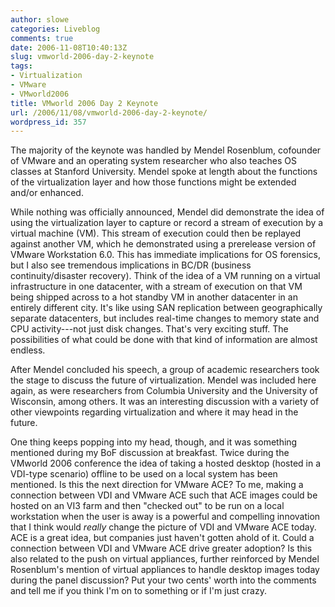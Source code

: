 ```yaml
---
author: slowe
categories: Liveblog
comments: true
date: 2006-11-08T10:40:13Z
slug: vmworld-2006-day-2-keynote
tags:
- Virtualization
- VMware
- VMworld2006
title: VMworld 2006 Day 2 Keynote
url: /2006/11/08/vmworld-2006-day-2-keynote/
wordpress_id: 357
---
```


The majority of the keynote was handled by Mendel Rosenblum, cofounder of VMware and an operating system researcher who also teaches OS classes at Stanford University. Mendel spoke at length about the functions of the virtualization layer and how those functions might be extended and/or enhanced.

While nothing was officially announced, Mendel did demonstrate the idea of using the virtualization layer to capture or record a stream of execution by a virtual machine (VM). This stream of execution could then be replayed against another VM, which he demonstrated using a prerelease version of VMware Workstation 6.0. This has immediate implications for OS forensics, but I also see tremendous implications in BC/DR (business continuity/disaster recovery). Think of the idea of a VM running on a virtual infrastructure in one datacenter, with a stream of execution on that VM being shipped across to a hot standby VM in another datacenter in an entirely different city. It's like using SAN replication between geographically separate datacenters, but includes real-time changes to memory state and CPU activity---not just disk changes. That's very exciting stuff. The possibilities of what could be done with that kind of information are almost endless.

After Mendel concluded his speech, a group of academic researchers took the stage to discuss the future of virtualization. Mendel was included here again, as were researchers from Columbia University and the University of Wisconsin, among others. It was an interesting discussion with a variety of other viewpoints regarding virtualization and where it may head in the future.

One thing keeps popping into my head, though, and it was something mentioned during my BoF discussion at breakfast. Twice during the VMworld 2006 conference the idea of taking a hosted desktop (hosted in a VDI-type scenario) offline to be used on a local system has been mentioned. Is this the next direction for VMware ACE? To me, making a connection between VDI and VMware ACE such that ACE images could be hosted on an VI3 farm and then "checked out" to be run on a local workstation when the user is away is a powerful and compelling innovation that I think would _really_ change the picture of VDI and VMware ACE today. ACE is a great idea, but companies just haven't gotten ahold of it. Could a connection between VDI and VMware ACE drive greater adoption? Is this also related to the push on virtual appliances, further reinforced by Mendel Rosenblum's mention of virtual appliances to handle desktop images today during the panel discussion? Put your two cents' worth into the comments and tell me if you think I'm on to something or if I'm just crazy.
